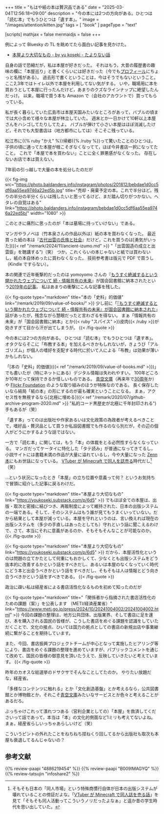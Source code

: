 +++
title = "もはや紙の本は贅沢品である"
date =  "2025-03-04T12:56:18+09:00"
description = "今の本には2つの方向がある。ひとつは「読む本」でもうひとつは「遺す本」。"
image = "/images/attention/kitten.jpg"
tags = [ "book" ]
pageType = "text"

[scripts]
  mathjax = false
  mermaidjs = false
+++

例によって Bluesky の TL を眺めてたら面白い記事を見かけた。

- [本屋より大切なもの - by yu koseki - たよりない話](https://youkoseki.substack.com/p/6d5)

自身の話で恐縮だが，私は本屋が好きだった。
それはもう，大昔の履歴書の趣味の欄に「本屋巡り」と書くくらいには好きだった（今でも[プロフィール](https://baldanders.info/profile/)にちょっと名残がある）。
過去形で書くということは，今はそうでもないということ。
ここ2,3年ではトイレ以外で本屋を利用してない気がする。
いや，職場用に本を買おうとして本屋に行ったんだけど，あまりのクズなラインナップに絶望したんだっけ。
以来，職場で買う本も Amazon で（会社のアカウントで）買ってもらっている。

私が長く暮らしていた広島市は本屋天国みたいなところがあって，バブルの頃までは大小含めて様々な本屋が林立していた。
週末とか一日かけて10軒以上本屋さんをハシゴしてたりしてたよ。
バブルが弾けて小さい本屋はほぼ消滅したけど，それでも大型書店は（地方都市にしては）そこそこ残っている。

松江市に{{% ruby "かえ" %}}帰郷{{% /ruby %}}って驚いたことのひとつは，子供の頃に通ってた本屋が根こそぎなくなってて，ほぼ今井書店一択になってたこと。
これで「本屋で本を買わない」ことに全く罪悪感がなくなった。
存在しないお店で本は買えない。

7年前の引っ越しで大量の本を処分したのだが

{{< fig-img src="https://photo.baldanders.info/instagram/photos/201812/bebdae1d0cc5df6aa55ea9746a22ed5b.jpg" title="売却・廃棄予定の本。これで半分ほど。残りの半分の半分くらいは残したいと思ってるけど、まだ踏ん切りがつかない。ヘタレの自覚はある" link="https://photo.baldanders.info/instagram/bebdae1d0cc5df6aa55ea9746a22ed5b/" width="1080" >}}

このときに痛烈に思ったのが「本は墓場に持っていけない」である。

マンガやラノベは（竹本泉さんの作品以外は）紙の本を買わなくなった。
最近買った紙の本は『[古代出雲の氏族と社会](https://www.amazon.co.jp/dp/4886219454?tag=baldandersinf-22&linkCode=ogi&th=1&psc=1 "古代出雲の氏族と社会 (47) (同成社古代史選書 47) | 武廣 亮平 |本 | 通販 | Amazon")』だけど，これを買うのは[勇気がいった]({{< ref "/remark/2024/11/ancient-izumo.md" >}} "「出雲国造の成立と出雲臣」を聴講する")（笑） つか，これくらいの本じゃないと紙では買わないし，紙の本自体めったに買わなくなった。
技術参考書は版元で PDF で買うし（Kindle ですらない）。

本の関連で近年衝撃的だったのは yomoyomo さんの『[もうすぐ絶滅するという開かれたウェブについて 続・情報共有の未来](https://tatsu-zine.com/books/infoshare2 "もうすぐ絶滅するという開かれたウェブについて 続・情報共有の未来 - 達人出版会")』が国会図書館に納本されたという[2019年の記事](https://yamdas.hatenablog.com/entry/20190609/openweb "『もうすぐ絶滅するという開かれたウェブについて 続・情報共有の未来』が国会図書館に納本された - YAMDAS現更新履歴")。
私はあまりの衝撃にこんな記事を残した。

{{< fig-quote type="markdown" title="本の「史料」的価値" link="/remark/2019/09/value-of-books/" >}}
少し前に「[『もうすぐ絶滅するという開かれたウェブについて 続・情報共有の未来』が国会図書館に納本された](https://yamdas.hatenablog.com/entry/20190609/openweb)」話があったが，残念ながら慧眼だったと言わざるを得ない。
まぁ「情報共有の未来」が「国会図書館に納本」とか{{< ruby "スパイス" >}}皮肉{{< /ruby >}}が効きすぎて目から汗が出てしまうが。
{{< /fig-quote >}}

今の本には2つの方向がある。
ひとつは「読む本」でもうひとつは「遺す本」。
オタクならそこに「布教する本」を加えるべきかもしれないが，きょうび「アルゴリズム」が個人の嗜好を支配する時代に於いて人による「布教」は効果が薄いかもしれない。

「[本の「史料」的価値]({{< ref "/remark/2019/09/value-of-books.md" >}})」でも書いたが（特にネットにある）デジタル情報は失われやすい。
100年どころか10年だって保持できるか怪しいものである。
[青空文庫](https://www.aozora.gr.jp/ "青空文庫 Aozora Bunko")（再来年で[30周年](https://www.aozora.gr.jp/cards/001790/card56572.html "図書カード：青空文庫の提案")か）や [Flickr Foundation](https://www.flickr.org/ "Flickr Foundation") のような取り組みのほうが特殊なのである。
長く保存したいなら結局「紙の本」の形にするのが最も確実ということになる。
まぁ，アクセス性を無視するなら[北極に埋める]({{< ref "/remark/2020/07/github-archive-program-2020.md" >}} "私的コード黒歴史が北極に千年封印される")手もあるが（笑）

「遺す本」ってのは出版社や作家あるいは文化政策の為政者が考えるべきことで，嗜好品・贅沢品として買うか私設図書館でも作るのなら別だが，その辺の個人がどうにかするような話ではない。

一方で「読む本」に関しては，もう「本」の体裁をとる必然性すらなくなっている。
マンガだってケータイに特化した「タテ読み」が普通になってきてるし，小説サイトには書籍未満の作品が大量に溢れているし，今や大量になった [Zenn 本](https://zenn.dev/books/explore "本を探す | Zenn")にもお世話になっている。
[VTuber が Minecraft で同人を誌売る](https://www.youtube.com/watch?v=4sQElSwaR7o)時代だし[^d1]（笑）

[^d1]: そもそも日本の「同人市場」という特殊商慣行自体が日本の出版システムが壊れていることの傍証だよな。「[VTuber が Minecraft で同人誌を売る話](https://www.youtube.com/watch?v=4sQElSwaR7o)」を見て「そもそも同人活動ってこういうノリだったよなぁ」と遥か昔の学生時代を思い出していた。

...という状況になったとき「本屋」の立ち位置や意義って何？ というお気持ちで冒頭に紹介した記事に戻るわけだ。

{{< fig-quote type="markdown" title="本屋より大切なもの" link="https://youkoseki.substack.com/p/6d5" >}}
でもほぼ全ての本屋は、出版・取次と密接に結びつき、再販制度によって維持された、日本の出版システムの一端である。そして、そのシステムはもう誰が見てもうまくいっていない。だから結果として本屋が減っている。本屋を守れというのは、言い換えれば現在の出版システムを（多少の手直しはあったとしても）守れという話に聞こえるわけで、さて、本当にそれに意義があるのか、そもそもそんなことが可能なのか。
{{< /fig-quote >}}

{{< fig-quote type="markdown" title="本屋より大切なもの" link="https://youkoseki.substack.com/p/6d5" >}}
だから、本屋活性化というのは問題の立てかたとして何重にもおかしくて、少なくとも出版システムをどう抜本的に改善するかという話をすべきだし、あるいは本屋のなくなっていく時代にどう本と出会うべきかという話をすべきだし、そもそもは人は情報とどう向き合うべきかという話をすべきである。
{{< /fig-quote >}}

政治に疎い私は経産省による書店活性化なるものを初めて知ったのだが

{{< fig-quote type="markdown" title="「関係者から指摘された書店活性化のための課題（案）」を公表します （METI/経済産業省）" link="https://www.meti.go.jp/press/2024/10/20241004002/20241004002.html" >}}
今回の課題の整理は、地方公共団体、出版業界、そして書店に足を運び、本を購入される国民の皆様が、こうした書店をめぐる課題を認識をしていただくことで、文化の接点、ひいては国力の拠点としての書店の新規出店や事業継続に繋がることを期待しています。

また、今回、書店振興プロジェクトチームが中心となって実施したヒアリング等により、書店をめぐる課題の整理を進めていますが、パブリックコメントを通じて改めて、国民の皆様の御意見を頂いたうえで、反映していきたいと考えています。
{{< /fig-quote >}}

昨年のカオスな総選挙のドサクサでそんなことしてたのか。
やりたい放題だな，経産省。

「多様なコンテンツに触れる」とか「文化創造基盤」とか考えるなら，公共図書館とか博物館とか，それこそ[青空文庫](https://www.aozora.gr.jp/ "青空文庫 Aozora Bunko")みたいなサービスとか色々と考えることがあるだろ。

ぶっちゃけこれって潰れつつある（営利企業としての）「本屋」を救済してくださいって話であって，本当は「本」の文化的側面など1ミリも考えてないよね。
まぁ，経産省らしいっちゃあらしいけど（笑）

こういうピントの外れたことをねちねち捏ねくり回してるから出版社も取次も本屋も衰退してるんじゃないの？

## 参考文献

{{% review-paapi "4886219454" %}} <!-- 古代出雲の氏族と社会 -->
{{% review-paapi "B009IMAGYQ" %}} <!-- 犬とハサミは使いよう -->
{{% review-tatsujin "infoshare2" %}} <!-- 続・情報共有の未来 -->
